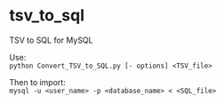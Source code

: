 # tsv_to_sql
TSV to SQL for MySQL

Use:<br>
`python Convert_TSV_to_SQL.py [- options] <TSV_file>`

Then to import:<br>
`mysql -u <user_name> -p <database_name> < <SQL_file>`
